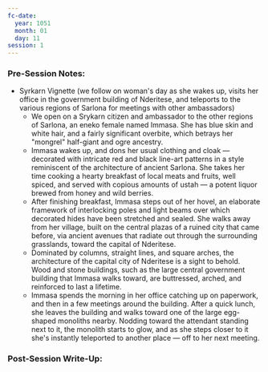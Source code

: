 ```yaml
---
fc-date:
  year: 1051
  month: 01
  day: 11
session: 1
---
```


### Pre-Session Notes:
* Syrkarn Vignette (we follow on woman's day as she wakes up, visits her office in the government building of Nderitese, and teleports to the various regions of Sarlona for meetings with other ambassadors)
	* We open on a Srykarn citizen and ambassador to the other regions of Sarlona, an eneko female named Immasa. She has blue skin and white hair, and a fairly significant overbite, which betrays her "mongrel" half-giant and ogre ancestry.
	* Immasa wakes up, and dons her usual clothing and cloak — decorated with intricate red and black line-art patterns in a style reminiscent of the architecture of ancient Sarlona. She takes her time cooking a hearty breakfast of local meats and fruits, well spiced, and served with copious amounts of ustah — a potent liquor brewed from honey and wild berries.
	* After finishing breakfast, Immasa steps out of her hovel, an elaborate framework of interlocking poles and light beams over which decorated hides have been stretched and sealed. She walks away from her village, built on the central plazas of a ruined city that came before, via ancient avenues that radiate out through the surrounding grasslands, toward the capital of Nderitese.
	* Dominated by columns, straight lines, and square arches, the architecture of the capital city of Nderitese is a sight to behold. Wood and stone buildings, such as the large central government building that Immasa walks toward, are buttressed, arched, and reinforced to last a lifetime.
	* Immasa spends the morning in her office catching up on paperwork, and then in a few meetings around the building. After a quick lunch, she leaves the building and walks toward one of the large egg-shaped monoliths nearby. Nodding toward the attendant standing next to it, the monolith starts to glow, and as she steps closer to it she's instantly teleported to another place — off to her next meeting.


### Post-Session Write-Up:
